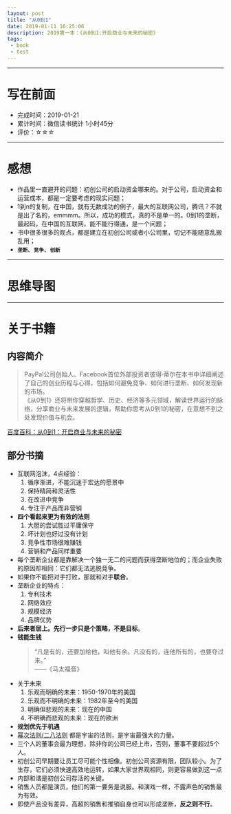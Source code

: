 ```yaml
---
layout: post
title: "从0到1"
date: 2019-01-11 16:25:06
description: 2019第一本：《从0到1:开启商业与未来的秘密》
tags: 
 - book
 - test
---
```


---
# 写在前面
- 完成时间：2019-01-21
- 累计时间：微信读书统计 1小时45分
- 评价：☆☆☆


---
# 感想
- 作品里一直避开的问题：初创公司的启动资金哪来的。对于公司，启动资金和运营成本，都是一定要考虑的现实问题；
- 1到n的复制，在中国，就有无数成功的例子，最大的互联网公司，腾讯？不就是出了名的，emmmm。所以，成功的模式，真的不是单一的。0到1的垄断，最起码，在中国的互联网，能不能行得通，是一个问题；
- 书中很多很多的观点，都是建立在初创公司或者小公司里，切记不能随意乱搬乱用；
- **`垄断`**、**`竞争`**、**`创新`**

---
# 思维导图

---
# 关于书籍
## 内容简介
> PayPal公司创始人、Facebook首位外部投资者彼得·蒂尔在本书中详细阐述了自己的创业历程与心得，包括如何避免竞争、如何进行垄断、如何发现新的市场。  
> 《从0到1》还将带你穿越哲学、历史、经济等多元领域，解读世界运行的脉络，分享商业与未来发展的逻辑，帮助你思考从0到1的秘密，在意想不到之处发现价值与机会。

[百度百科：从0到1：开启商业与未来的秘密](https://baike.baidu.com/item/从0到1/16747682?fr=aladdin)

## 部分书摘
- 互联网泡沫，4点经验：
    1. 循序渐进，不能沉迷于宏达的愿景中
    2. 保持精简和灵活性
    3. 在改进中竞争
    4. 专注于产品而非营销
- **四个看起来更为有效的法则**
    1. 大胆的尝试胜过平庸保守
    2. 坏计划也好过没有计划
    3. 竞争性市场很难赚钱
    4. 营销和产品同样重要
- 每个垄断企业都是靠解决一个独一无二的问题而获得垄断地位的；而企业失败的原因却相同：它们都无法逃脱竞争。
- 如果你不能把对手打败，那就和对手**联合**。 
- 垄断企业的特点：
    1. 专利技术
    2. 网络效应
    3. 规模经济
    4. 品牌优势
- **后来者居上。先行一步只是个策略，不是目标**。
- **钱能生钱**
    > “凡是有的，还要加给他，叫他有余。凡没有的，连他所有的，也要夺过来。”  
    > ——《马太福音》
- 关于未来
    1. 乐观而明确的未来：1950-1970年的美国
    2. 乐观而不明确的未来：1982年至今的美国
    3. 明确但悲观的未来：现在的中国
    4. 不明确而悲观的未来：现在的欧洲
- **规划优先于机遇**
- [幂次法则/二八法则](https://baike.baidu.com/item/%E5%B9%82%E6%AC%A1%E6%B3%95%E5%88%99/8271554) 都是宇宙的法则，是宇宙最强大的力量。
- 三个人的董事会最为理想，除非你的公司已经上市，否则，董事不要超过5个人。
- 初创公司早期要让员工尽可能个性相像。初创公司资源有限，团队较小。为了生存，它们必须快速高效地运转，如果大家世界观相同，则更容易做到这一点
- 内部和谐是初创公司存活的关键。
- 销售人员都是演员，他们的第一要务是说服。和演戏一样，不露声色的销售最为有效。 
- 即使产品没有差异，高超的销售和推销自身也可以形成垄断，**反之则不行**。 